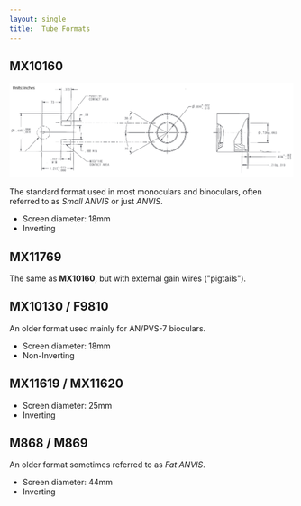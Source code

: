 ```yaml
---
layout: single
title:  Tube Formats
---
```


## MX10160

<img src="/assets/images/mx10160_dimensions_inch.png" alt="MX10160 dimensions in inches" style="width:1000px;"/>

The standard format used in most monoculars and binoculars, often referred to as *Small ANVIS* or just *ANVIS*.

* Screen diameter: 18mm
* Inverting

## MX11769

The same as **MX10160**, but with external gain wires ("pigtails").

## MX10130 / F9810

An older format used mainly for AN/PVS-7 bioculars.

* Screen diameter: 18mm
* Non-Inverting

##  MX11619 / MX11620

* Screen diameter: 25mm
* Inverting

## M868 / M869

An older format sometimes referred to as *Fat ANVIS*.

* Screen diameter: 44mm
* Inverting